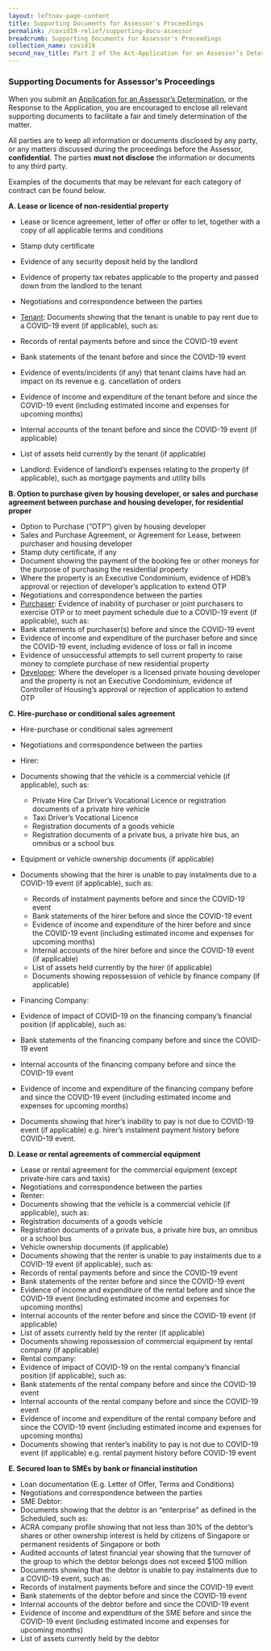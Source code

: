 ```yaml
---
layout: leftnav-page-content
title: Supporting Documents for Assessor's Proceedings
permalink: /covid19-relief/supporting-docu-assessor
breadcrumb: Supporting Documents for Assessor's Proceedings
collection_name: covid19
second_nav_title: Part 2 of the Act-Application for an Assessor’s Determination
---
```

### Supporting Documents for Assessor's Proceedings ###

When you submit an [Application for an Assessor’s Determination](https://www.mlaw.gov.sg/covid19-relief/application-for-assessor), or the Response to the Application, you are encouraged to enclose all relevant supporting documents to facilitate a fair and timely determination of the matter. 

All parties are to keep all information or documents disclosed by any party, or any matters discussed during the proceedings before the Assessor, **confidential**. The parties **must not disclose** the information or documents to any third party.

Examples of the documents that may be relevant for each category of contract can be found below. 

**A.	Lease or licence of non-residential property**
*	Lease or licence agreement, letter of offer or offer to let, together with a copy of all applicable terms and conditions
*	Stamp duty certificate
*	Evidence of any security deposit held by the landlord
*	Evidence of property tax rebates applicable to the property and passed down from the landlord to the tenant
*	Negotiations and correspondence between the parties 
*	<u>Tenant</u>: Documents showing that the tenant is unable to pay rent due to a COVID-19 event (if applicable), such as: 
   *	Records of rental payments before and since the COVID-19 event
   *	Bank statements of the tenant before and since the COVID-19 event
   *	Evidence of events/incidents (if any) that tenant claims have had an impact on its revenue e.g. cancellation of orders
   *	Evidence of income and expenditure of the tenant before and since the COVID-19 event (including estimated income and expenses for upcoming months) 
   *	Internal accounts of the tenant before and since the COVID-19 event (if applicable)
   *	List of assets held currently by the tenant (if applicable)
  
*	Landlord: Evidence of landlord’s expenses relating to the property (if applicable), such as mortgage payments and utility bills

**B.	Option to purchase given by housing developer, or sales and purchase agreement between purchase and housing developer, for residential proper**
*	Option to Purchase (“OTP”) given by housing developer
*	Sales and Purchase Agreement, or Agreement for Lease, between purchaser and housing developer 
*	Stamp duty certificate, if any
*	Document showing the payment of the booking fee or other moneys for the purpose of purchasing the residential property
*	Where the property is an Executive Condominium, evidence of HDB’s approval or rejection of developer’s application to extend OTP 
*	Negotiations and correspondence between the parties
*	<u>Purchaser</u>: Evidence of inability of purchaser or joint purchasers to exercise OTP or to meet payment schedule due to a COVID-19 event (if applicable), such as: 
  *	Bank statements of purchaser(s) before and since the COVID-19 event
  *	Evidence of income and expenditure of the purchaser before and since the COVID-19 event, including evidence of loss or fall in income 
  *	Evidence of unsuccessful attempts to sell current property to raise money to complete purchase of new residential property
*	<u>Developer</u>: Where the developer is a licensed private housing developer and the property is not an Executive Condominium, evidence of Controller of Housing’s approval or rejection of application to extend OTP 

**C.	Hire-purchase or conditional sales agreement**

*	Hire-purchase or conditional sales agreement 
*	Negotiations and correspondence between the parties  

*	Hirer: 
  *	Documents showing that the vehicle is a commercial vehicle (if applicable), such as:
    *	Private Hire Car Driver’s Vocational Licence or registration documents of a private hire vehicle 
    *	Taxi Driver’s Vocational Licence
    *	Registration documents of a goods vehicle
    *	Registration documents of a private bus, a private hire bus, an omnibus or a school bus
  *	Equipment or vehicle ownership documents (if applicable)
  *	Documents showing that the hirer is unable to pay instalments due to a COVID-19 event (if applicable), such as: 
    *	Records of instalment payments before and since the COVID-19 event
    *	Bank statements of the hirer before and since the COVID-19 event
    *	Evidence of income and expenditure of the hirer before and since the COVID-19 event (including estimated income and expenses for upcoming months) 
    *	Internal accounts of the hirer before and since the COVID-19 event (if applicable)
    *	List of assets held currently by the hirer (if applicable)
    *	Documents showing repossession of vehicle by finance company (if applicable)
* Financing Company: 
 *	Evidence of impact of COVID-19 on the financing company’s financial position (if applicable), such as: 
   *	Bank statements of the financing company before and since the COVID-19 event
   *	Internal accounts of the financing company before and since the COVID-19 event
   *	Evidence of income and expenditure of the financing company before and since the COVID-19 event (including estimated income and expenses for upcoming months) 
  *	Documents showing that hirer’s inability to pay is not due to COVID-19 event (if applicable) e.g. hirer’s instalment payment history before COVID-19 event.

**D.	Lease or rental agreements of commercial equipment**
*	Lease or rental agreement for the commercial equipment (except private-hire cars and taxis)
*	Negotiations and correspondence between the parties  
*	Renter: 
 *	Documents showing that the vehicle is a commercial vehicle (if applicable), such as:
  *	Registration documents of a goods vehicle
  *	Registration documents of a private bus, a private hire bus, an omnibus or a school bus
*	Vehicle ownership documents (if applicable)
*	Documents showing that the renter is unable to pay instalments due to a COVID-19 event (if applicable), such as: 
  *	Records of rental payments before and since the COVID-19 event
  *	Bank statements of the renter before and since the COVID-19 event
  *	Evidence of income and expenditure of the rental before and since the COVID-19 event (including estimated income and expenses for upcoming months) 
  *	Internal accounts of the renter before and since the COVID-19 event (if applicable)
  *	List of assets currently held by the renter (if applicable)
*	Documents showing repossession of commercial equipment by rental company (if applicable)
*	Rental company: 
 *	Evidence of impact of COVID-19 on the rental company’s financial position (if applicable), such as: 
  *	Bank statements of the rental company before and since the COVID-19 event
  *	Internal accounts of the rental company before and since the COVID-19 event
  *	Evidence of income and expenditure of the rental company before and since the COVID-19 event (including estimated income and expenses for upcoming months) 
 *	Documents showing that renter’s inability to pay is not due to COVID-19 event (if applicable) e.g. rental payment history before COVID-19 event

**E.	Secured loan to SMEs by bank or financial institution**

*	Loan documentation (E.g. Letter of Offer, Terms and Conditions)
*	Negotiations and correspondence between the parties  
*	SME Debtor:
 *	Documents showing that the debtor is an “enterprise” as defined in the Scheduled, such as: 
  *	ACRA company profile showing that not less than 30% of the debtor’s shares or other ownership interest is held by citizens of Singapore or permanent residents of Singapore or both
  *	Audited accounts of latest financial year showing that the turnover of the group to which the debtor belongs does not exceed $100 million 
 *	Documents showing that the debtor is unable to pay instalments due to a COVID-19 event, such as: 
  *	Records of instalment payments before and since the COVID-19 event
  *	Bank statements of the debtor before and since the COVID-19 event
  *	Internal accounts of the debtor before and since the COVID-19 event
  *	Evidence of income and expenditure of the SME before and since the COVID-19 event (including estimated income and expenses for upcoming months) 
  *	List of assets currently held by the debtor




